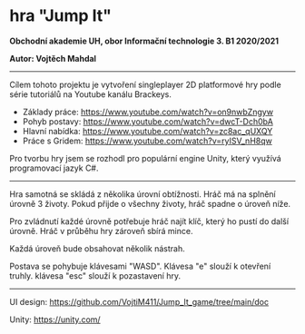 # hra "Jump It"
**Obchodní akademie UH, obor Informační technologie 3. B1 2020/2021**

**Autor: Vojtěch Mahdal**
***
Cílem tohoto projektu je vytvoření singleplayer 2D platformové hry podle série tutoriálů na Youtube kanálu Brackeys.

- Základy práce: https://www.youtube.com/watch?v=on9nwbZngyw
- Pohyb postavy: https://www.youtube.com/watch?v=dwcT-Dch0bA
- Hlavní nabídka: https://www.youtube.com/watch?v=zc8ac_qUXQY
- Práce s Gridem: https://www.youtube.com/watch?v=ryISV_nH8qw

Pro tvorbu hry jsem se rozhodl pro populární engine Unity, který využívá programovací jazyk C#. 
***
Hra samotná se skládá z několika úrovní obtížnosti. Hráč má na splnění úrovně 3 životy. Pokud přijde o všechny životy, hráč spadne o úroveň níže.

Pro zvládnutí každé úrovně potřebuje hráč najít klíč, který ho pustí do další úrovně. Hráč v průběhu hry zároveň sbírá mince.

Každá úroveň bude obsahovat několik nástrah.

Postava se pohybuje klávesami "WASD". Klávesa "e" slouží k otevření truhly. klávesa "esc" slouží k pozastavení hry.
***
UI design: https://github.com/VojtiM411/Jump_It_game/tree/main/doc

Unity: https://unity.com/
